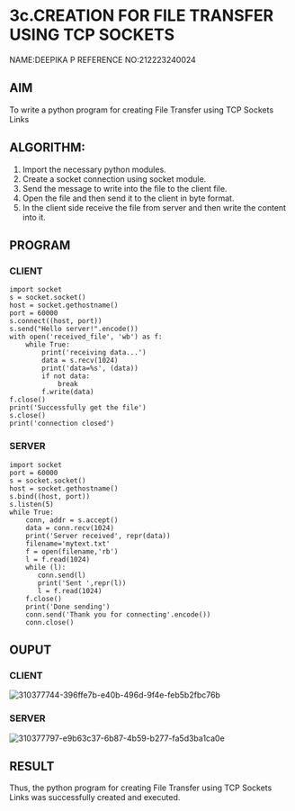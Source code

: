 # 3c.CREATION FOR FILE TRANSFER USING TCP SOCKETS
NAME:DEEPIKA P
REFERENCE NO:212223240024
## AIM
To write a python program for creating File Transfer using TCP Sockets Links
## ALGORITHM:
1. Import the necessary python modules.
2. Create a socket connection using socket module.
3. Send the message to write into the file to the client file.
4. Open the file and then send it to the client in byte format.
5. In the client side receive the file from server and then write the content into it.
## PROGRAM
### CLIENT
```
import socket 
s = socket.socket() 
host = socket.gethostname() 
port = 60000 
s.connect((host, port)) 
s.send("Hello server!".encode()) 
with open('received_file', 'wb') as f: 
    while True: 
        print('receiving data...') 
        data = s.recv(1024) 
        print('data=%s', (data)) 
        if not data: 
            break 
        f.write(data) 
f.close() 
print('Successfully get the file') 
s.close() 
print('connection closed')
```

### SERVER
```
import socket                    
port = 60000                    
s = socket.socket()              
host = socket.gethostname()      
s.bind((host, port))
s.listen(5)                      
while True: 
    conn, addr = s.accept()      
    data = conn.recv(1024) 
    print('Server received', repr(data)) 
    filename='mytext.txt' 
    f = open(filename,'rb') 
    l = f.read(1024) 
    while (l): 
       conn.send(l) 
       print('Sent ',repr(l)) 
       l = f.read(1024) 
    f.close() 
    print('Done sending') 
    conn.send('Thank you for connecting'.encode()) 
    conn.close()
```
## OUPUT
### CLIENT
![310377744-396ffe7b-e40b-496d-9f4e-feb5b2fbc76b](https://github.com/nivetharajaa/3c.FILE_TRANSFER_USING_TCP_SOCKETS/assets/120543388/96473afa-18d0-4295-a365-668d074756ad)


### SERVER
![310377797-e9b63c37-6b87-4b59-b277-fa5d3ba1ca0e](https://github.com/nivetharajaa/3c.FILE_TRANSFER_USING_TCP_SOCKETS/assets/120543388/9295a11c-3e23-4cf1-a8bb-b0b11078dc30)

## RESULT
Thus, the python program for creating File Transfer using TCP Sockets Links was 
successfully created and executed.
